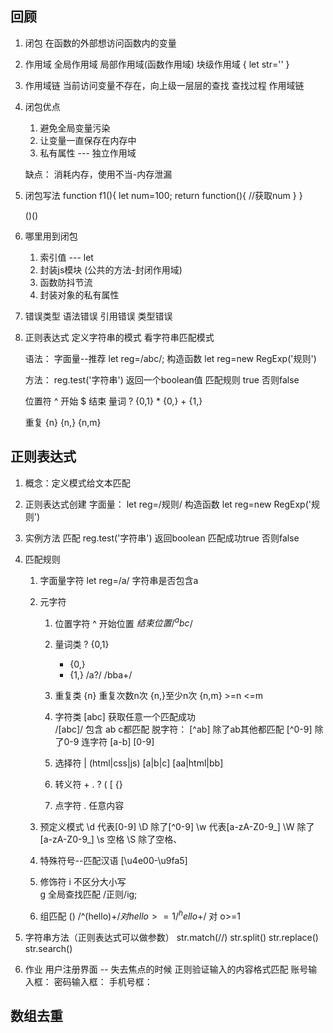 ## 回顾
1. 闭包
    在函数的外部想访问函数内的变量 

2. 作用域
    全局作用域 
    局部作用域(函数作用域)
    块级作用域 { let str='' }

3. 作用域链
    当前访问变量不存在，向上级一层层的查找 查找过程 作用域链

4. 闭包优点
    1. 避免全局变量污染 
    2. 让变量一直保存在内存中
    3. 私有属性 --- 独立作用域

    缺点：
       消耗内存，使用不当-内存泄漏

5. 闭包写法
    function f1(){
        let num=100;
        return function(){
            //获取num
        }
    }

    ()() 

6. 哪里用到闭包
    1. 索引值 --- let 
    2. 封装js模块 (公共的方法-封闭作用域)
    3. 函数防抖节流
    4. 封装对象的私有属性 

7. 错误类型
    语法错误  引用错误  类型错误

8. 正则表达式
    定义字符串的模式 看字符串匹配模式 

    语法：
        字面量--推荐
        let reg=/abc/;
        构造函数
        let reg=new RegExp('规则')

    方法：
        reg.test('字符串')  返回一个boolean值 匹配规则 true 否则false 

    位置符
        ^ 开始
        $ 结束
    量词
       ? {0,1}
       * {0,}
       + {1,}

    重复
        {n}
        {n,}
        {n,m}

## 正则表达式
1. 概念：定义模式给文本匹配 
2. 正则表达式创建
    字面量：
        let reg=/规则/
    构造函数
        let reg=new RegExp('规则')

3. 实例方法 匹配
    reg.test('字符串') 返回boolean 匹配成功true 否则false 

4. 匹配规则
    1. 字面量字符
        let reg=/a/  字符串是否包含a 

    2. 元字符
        1. 位置字符 
            ^ 开始位置 $结束位置 
            /^abc$/
        2. 量词类
            ?  {0,1}
            *  {0,}
            +  {1,}
            /a?/  /bba+/
        
        3. 重复类
            {n} 重复次数n次
            {n,}至少n次
            {n,m} >=n <=m

        4. 字符类
            [abc] 获取任意一个匹配成功  
            /[abc]/ 包含 ab c都匹配
            脱字符：
                [^ab] 除了ab其他都匹配
                [^0-9] 除了0-9 
            连字符
                [a-b] [0-9]
        5. 选择符
            |  (html|css|js)  [a|b|c] [aa|html|bb]
             
        6. 转义符
            \+ \. \? \( \[ \{} 
        
        7. 点字符
            .  任意内容  
    3. 预定义模式
        \d 代表[0-9]
        \D 除了[^0-9]
        \w 代表[a-zA-Z0-9_]
        \W 除了[a-zA-Z0-9_]
        \s 空格 
        \S 除了空格、
    4. 特殊符号--匹配汉语
        [\u4e00-\u9fa5]
    5. 修饰符
        i 不区分大小写  
        g 全局查找匹配
        /正则/ig;

    6. 组匹配
        () 
        /^(hello)+$/  对hello >=1
        /^hello+$/     对 o>=1 

    
5. 字符串方法（正则表达式可以做参数）
    str.match(//)
    str.split()
    str.replace()
    str.search()

6. 作业
    用户注册界面  -- 失去焦点的时候 正则验证输入的内容格式匹配
    账号输入框：
    密码输入框：
    手机号框：


## 数组去重





